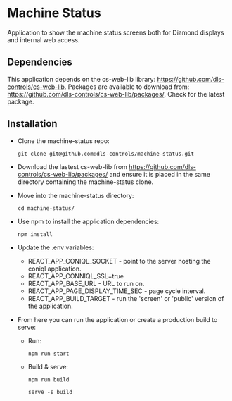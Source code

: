 # Machine Status

Application to show the machine status screens both for Diamond displays and internal web access.

## Dependencies

This application depends on the cs-web-lib library: https://github.com/dls-controls/cs-web-lib. Packages are available to download from: https://github.com/dls-controls/cs-web-lib/packages/. Check for the latest package.

## Installation

- Clone the machine-status repo:

  `git clone git@github.com:dls-controls/machine-status.git`

- Download the lastest cs-web-lib from https://github.com/dls-controls/cs-web-lib/packages/ and ensure it is placed in the same directory containing the machine-status clone.
- Move into the machine-status directory:

  `cd machine-status/`

- Use npm to install the application dependencies:

  `npm install`

- Update the .env variables:
  - REACT_APP_CONIQL_SOCKET - point to the server hosting the coniql application.
  - REACT_APP_CONNIQL_SSL=true
  - REACT_APP_BASE_URL - URL to run on.
  - REACT_APP_PAGE_DISPLAY_TIME_SEC - page cycle interval.
  - REACT_APP_BUILD_TARGET - run the 'screen' or 'public' version of the application.
- From here you can run the application or create a production build to serve:

  - Run:

    `npm run start`

  - Build & serve:

    `npm run build`

    `serve -s build`
